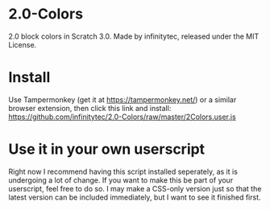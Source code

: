 # 2.0-Colors
2.0 block colors in Scratch 3.0. Made by infinitytec, released under the MIT License.
# Install
Use Tampermonkey (get it at <https://tampermonkey.net/>) or a similar browser extension, then click this link and install: <https://github.com/infinitytec/2.0-Colors/raw/master/2Colors.user.js>
# Use it in your own userscript
Right now I recommend having this script installed seperately, as it is undergoing a lot of change. If you want to make this be part of your userscript, feel free to do so. I may make a CSS-only version just so that the latest version can be included immediately, but I want to see it finished first.
